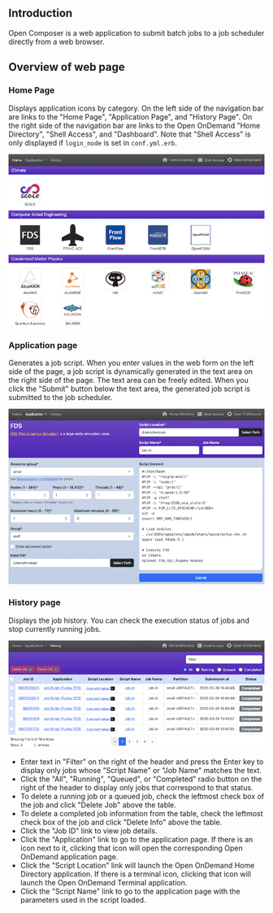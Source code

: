## Introduction
Open Composer is a web application to submit batch jobs to a job scheduler directly from a web browser.

## Overview of web page
### Home Page
Displays application icons by category.
On the left side of the navigation bar are links to the "Home Page", "Application Page", and "History Page".
On the right side of the navigation bar are links to the Open OnDemand "Home Directory", "Shell Access", and "Dashboard".
Note that "Shell Access" is only displayed if `login_node` is set in `conf.yml.erb`.

![Home page](img/home_page.png)

### Application page
Generates a job script.
When you enter values in the web form on the left side of the page,
a job script is dynamically generated in the text area on the right side of the page.
The text area can be freely edited.
When you click the "Submit" button below the text area, the generated job script is submitted to the job scheduler.

![Application page](img/application_page.png)

### History page
Displays the job history.
You can check the execution status of jobs and stop currently running jobs.

![History page](img/history_page.png)

- Enter text in "Filter" on the right of the header and press the Enter key to display only jobs whose "Script Name" or "Job Name" matches the text.
- Click the "All", "Running", "Queued", or "Completed" radio button on the right of the header to display only jobs that correspond to that status.
- To delete a running job or a queued job, check the leftmost check box of the job and click "Delete Job" above the table.
- To delete a completed job information from the table, check the leftmost check box of the job and click "Delete Info" above the table.
- Click the "Job ID" link to view job details.
- Click the "Application" link to go to the application page. If there is an icon next to it, clicking that icon will open the corresponding Open OnDemand application page.
- Click the "Script Location" link will launch the Open OnDemand Home Directory application. If there is a terminal icon, clicking that icon will launch the Open OnDemand Terminal application.
- Click the "Script Name" link to go to the application page with the parameters used in the script loaded.


